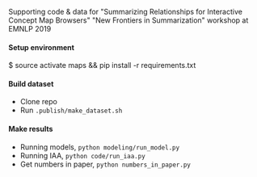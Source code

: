 Supporting code & data for "Summarizing Relationships for Interactive Concept Map Browsers"
"New Frontiers in Summarization" workshop at EMNLP 2019

#### Setup environment
$ source activate maps && pip install -r requirements.txt

#### Build dataset

- Clone repo
- Run `.publish/make_dataset.sh`

#### Make results 
- Running models, `python modeling/run_model.py`
- Running IAA, `python code/run_iaa.py`
- Get numbers in paper, `python numbers_in_paper.py`
